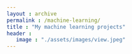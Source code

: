```yaml
---
layout : archive
permalink : /machine-learning/
title : "My machine learning projects"
header :
   image : "./assets/images/view.jpeg"
---
```




